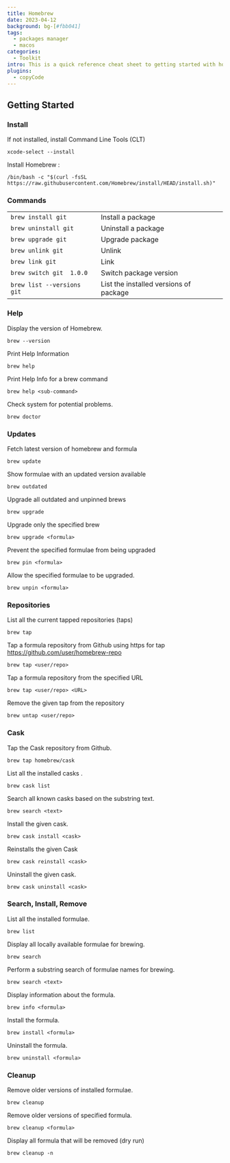 ```yaml
---
title: Homebrew
date: 2023-04-12
background: bg-[#fbb041]
tags:
  - packages manager
  - macos
categories:
  - Toolkit
intro: This is a quick reference cheat sheet to getting started with homebrew.
plugins:
  - copyCode
---
```


## Getting Started

### Install

If not installed, install Command Line Tools (CLT)

```
xcode-select --install
```

Install Homebrew :

```
/bin/bash -c "$(curl -fsSL https://raw.githubusercontent.com/Homebrew/install/HEAD/install.sh)"
```

### Commands

|                                  |                                        |
|----------------------------------|----------------------------------------|
| ``` brew install git ```         | Install a package                      |
| ``` brew uninstall git ```       | Uninstall a package                    |
| ``` brew upgrade git ```         | Upgrade package                        |
| ``` brew unlink git ```          | Unlink                                 |
| ``` brew link git ```            | Link                                   |
| ``` brew switch git  1.0.0 ```   | Switch package version                 |
| ``` brew list --versions git ``` | List the installed versions of package |


### Help

Display the version of Homebrew.
````
brew --version
````
Print Help Information
````
brew help
````
Print Help Info for a brew command
````
brew help <sub-command>
````
Check system for potential problems.
````
brew doctor
````

### Updates

Fetch latest version of homebrew and formula
```
brew update
```
Show formulae with an updated version available
```
brew outdated
```
Upgrade all outdated and unpinned brews
```
brew upgrade
```
Upgrade only the specified brew
```
brew upgrade <formula>
```
Prevent the specified formulae from being upgraded
```
brew pin <formula>
```
Allow the specified formulae to be upgraded.
```
brew unpin <formula>
```

### Repositories

List all the current tapped repositories (taps)
```
brew tap
```
Tap a formula repository from Github using https for tap https://github.com/user/homebrew-repo
```
brew tap <user/repo>
```
Tap a formula repository from the specified URL
```
brew tap <user/repo> <URL>
```
Remove the given tap from the repository
```
brew untap <user/repo>
```

### Cask

Tap the Cask repository from Github.
```
brew tap homebrew/cask
```
List all the installed casks .
```
brew cask list
```
Search all known casks based on the substring text.
```
brew search <text>
```
Install the given cask.
```
brew cask install <cask>
```
Reinstalls the given Cask
```
brew cask reinstall <cask>
```
Uninstall the given cask.
```
brew cask uninstall <cask>
```

### Search, Install, Remove

List all the installed formulae.
```
brew list
```
Display all locally available formulae for brewing.
```
brew search
```
Perform a substring search of formulae names for brewing.
```
brew search <text>
```
Display information about the formula.
```
brew info <formula>
```
Install the formula.
```
brew install <formula>
```
Uninstall the formula.
```
brew uninstall <formula>
```

### Cleanup

Remove older versions of installed formulae.
```
brew cleanup
```
Remove older versions of specified formula.
```
brew cleanup <formula>
```
Display all formula that will be removed (dry run)
```
brew cleanup -n
```
